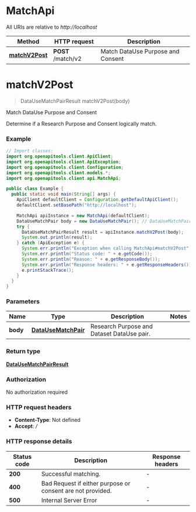 # MatchApi

All URIs are relative to *http://localhost*

Method | HTTP request | Description
------------- | ------------- | -------------
[**matchV2Post**](MatchApi.md#matchV2Post) | **POST** /match/v2 | Match DataUse Purpose and Consent


<a name="matchV2Post"></a>
# **matchV2Post**
> DataUseMatchPairResult matchV2Post(body)

Match DataUse Purpose and Consent

Determine if a Research Purpose and Consent logically match.

### Example
```java
// Import classes:
import org.openapitools.client.ApiClient;
import org.openapitools.client.ApiException;
import org.openapitools.client.Configuration;
import org.openapitools.client.models.*;
import org.openapitools.client.api.MatchApi;

public class Example {
  public static void main(String[] args) {
    ApiClient defaultClient = Configuration.getDefaultApiClient();
    defaultClient.setBasePath("http://localhost");

    MatchApi apiInstance = new MatchApi(defaultClient);
    DataUseMatchPair body = new DataUseMatchPair(); // DataUseMatchPair | Research Purpose and Dataset DataUse pair.
    try {
      DataUseMatchPairResult result = apiInstance.matchV2Post(body);
      System.out.println(result);
    } catch (ApiException e) {
      System.err.println("Exception when calling MatchApi#matchV2Post");
      System.err.println("Status code: " + e.getCode());
      System.err.println("Reason: " + e.getResponseBody());
      System.err.println("Response headers: " + e.getResponseHeaders());
      e.printStackTrace();
    }
  }
}
```

### Parameters

Name | Type | Description  | Notes
------------- | ------------- | ------------- | -------------
 **body** | [**DataUseMatchPair**](DataUseMatchPair.md)| Research Purpose and Dataset DataUse pair. |

### Return type

[**DataUseMatchPairResult**](DataUseMatchPairResult.md)

### Authorization

No authorization required

### HTTP request headers

 - **Content-Type**: Not defined
 - **Accept**: */*

### HTTP response details
| Status code | Description | Response headers |
|-------------|-------------|------------------|
**200** | Successful matching. |  -  |
**400** | Bad Request if either purpose or consent are not provided. |  -  |
**500** | Internal Server Error |  -  |

